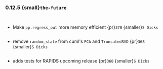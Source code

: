 ### 0.12.5 {small}`the-future`

```{rubric} Features
```

```{rubric} Performance
```
* Make `pp.regress_out` more memory efficient {pr}`370` {smaller}`S Dicks`

```{rubric} Bug fixes
```
* remove `random_state` from cuml's `PCA` and `TruncatedSVD` {pr}`368` {smaller}`S Dicks`

```{rubric} Misc
```
* adds tests for RAPIDS upcoming release {pr}`368` {smaller}`S Dicks`

